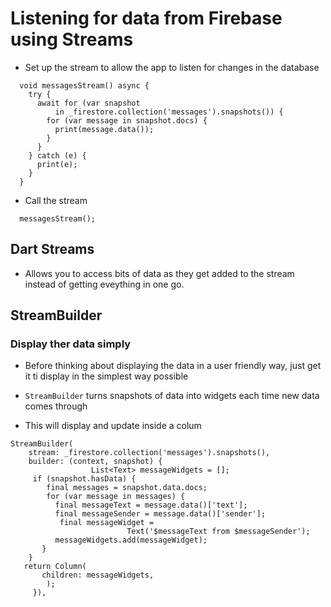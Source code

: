 # Listening for data from Firebase using Streams

- Set up the stream to allow the app to listen for changes in the database

```
  void messagesStream() async {
    try {
      await for (var snapshot
          in _firestore.collection('messages').snapshots()) {
        for (var message in snapshot.docs) {
          print(message.data());
        }
      }
    } catch (e) {
      print(e);
    }
  }
```

- Call the stream

`  messagesStream();`

## Dart Streams

- Allows you to access bits of data as they get added to the stream instead of getting eveything in one go.


## StreamBuilder

### Display ther data simply

- Before thinking about displaying the data in a  user friendly way, just get it ti display in the simplest way possible

- `StreamBuilder` turns snapshots of data into widgets each time new data comes through  

- This will display and update inside a colum

```
StreamBuilder(
    stream: _firestore.collection('messages').snapshots(),
    builder: (context, snapshot) {
                  List<Text> messageWidgets = [];
     if (snapshot.hasData) {
        final messages = snapshot.data.docs;
        for (var message in messages) {
          final messageText = message.data()['text'];
          final messageSender = message.data()['sender'];
           final messageWidget =
                          Text('$messageText from $messageSender');
          messageWidgets.add(messageWidget);
       }
    }
   return Column(
       children: messageWidgets,
        );
     }),
